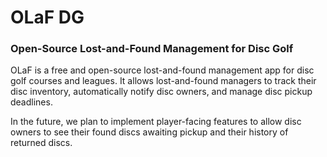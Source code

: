 # OLaF DG

### Open-Source Lost-and-Found Management for Disc Golf

OLaF is a free and open-source lost-and-found management app for disc golf courses and leagues. It allows lost-and-found managers to track their disc inventory, automatically notify disc owners, and manage disc pickup deadlines.

In the future, we plan to implement player-facing features to allow disc owners to see their found discs awaiting pickup and their history of returned discs.